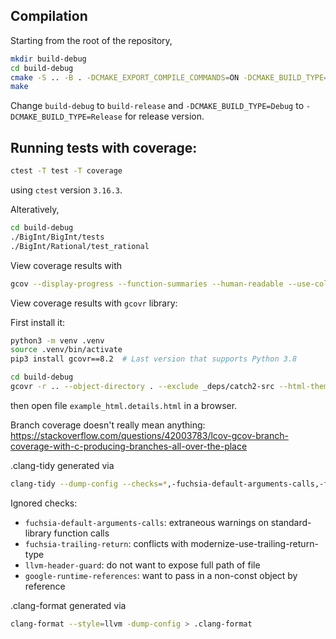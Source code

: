 ## Compilation

Starting from the root of the repository,

```sh
mkdir build-debug
cd build-debug
cmake -S .. -B . -DCMAKE_EXPORT_COMPILE_COMMANDS=ON -DCMAKE_BUILD_TYPE=Debug
make
```

Change `build-debug` to `build-release` and `-DCMAKE_BUILD_TYPE=Debug` to `-DCMAKE_BUILD_TYPE=Release` for release version.


## Running tests with coverage:

```sh
ctest -T test -T coverage
```
using `ctest` version `3.16.3`.

Alteratively,

```sh
cd build-debug
./BigInt/BigInt/tests
./BigInt/Rational/test_rational
```

View coverage results with

```sh
gcov --display-progress --function-summaries --human-readable --use-colors CMakeFiles/tests.dir/BigInt/tests/test_big_int.cpp.o --stdout
```

View coverage results with `gcovr` library:

First install it:

```sh
python3 -m venv .venv
source .venv/bin/activate
pip3 install gcovr==8.2  # Last version that supports Python 3.8
```

```sh
cd build-debug
gcovr -r .. --object-directory . --exclude _deps/catch2-src --html-theme github.dark-blue --html-details --output example_html.details.html
```
then open file `example_html.details.html` in a browser.

Branch coverage doesn't really mean anything: https://stackoverflow.com/questions/42003783/lcov-gcov-branch-coverage-with-c-producing-branches-all-over-the-place


.clang-tidy generated via

```sh
clang-tidy --dump-config --checks=*,-fuchsia-default-arguments-calls,-fuchsia-trailing-return,-llvm-header-guard,-google-runtime-references -- --std=c++20 > .clang-tidy
```

Ignored checks:

- `fuchsia-default-arguments-calls`: extraneous warnings on standard-library function calls
- `fuchsia-trailing-return`: conflicts with modernize-use-trailing-return-type
- `llvm-header-guard`: do not want to expose full path of file
- `google-runtime-references`: want to pass in a non-const object by reference

.clang-format generated via

```sh
clang-format --style=llvm -dump-config > .clang-format
```
